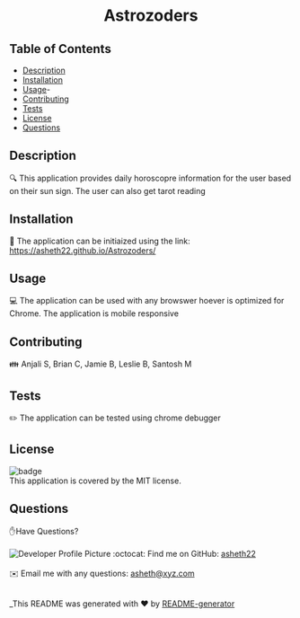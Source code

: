 
  <h1 align="center">Astrozoders </h1>
  
  ## Table of Contents
  - [Description](#description)
  - [Installation](#installation)
  - [Usage](#usage)-
  - [Contributing](#contributing)
  - [Tests](#tests)
  - [License](#license)
  - [Questions](#questions)
  
  ## Description
  🔍 This application provides daily horoscopre information for the user based on their sun sign. The user can also get tarot reading
  
  ## Installation
  💾 The application can be initiaized using the link: https://asheth22.github.io/Astrozoders/
  
  ## Usage
  💻 The application can be used with any browswer hoever is optimized for Chrome. The application is mobile responsive
  
  ## Contributing
  👪 Anjali S, Brian C, Jamie B, Leslie B, Santosh M
  
  ## Tests
  ✏️ The application can be tested using chrome debugger
  
  ## License
  ![badge](https://img.shields.io/badge/license-MIT-brightgreen)
  <br />
  This application is covered by the MIT license. 
  
  ## Questions
  ✋Have Questions? <br />
  <br />
  ![Developer Profile Picture](https://avatars.githubusercontent.com/u/74203959?v=4) 
  :octocat: Find me on GitHub: [asheth22](https://github.com/asheth22)<br />
  <br />
  ✉️ Email me with any questions: asheth@xyz.com<br /><br />
  
  _This README was generated with ❤️ by [README-generator]()
    